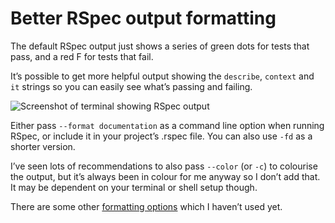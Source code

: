 # Better RSpec output formatting

The default RSpec output just shows a series of green dots for tests that pass, and a red F for tests that fail.

It’s possible to get more helpful output showing the `describe`, `context` and `it` strings so you can easily see what’s passing and failing.

![Screenshot of terminal showing RSpec output](../../../assets/rspec-with-document-formatting.png)

Either pass `--format documentation` as a command line option when running RSpec, or include it in your project’s .rspec file. You can also use `-fd` as a shorter version.

I’ve seen lots of recommendations to also pass `--color` (or `-c`) to colourise the output, but it’s always been in colour for me anyway so I don’t add that. It may be dependent on your terminal or shell setup though.

There are some other [formatting options](https://rspec.info/documentation/3.12/rspec-core/RSpec/Core/Formatters.html) which I haven’t used yet.